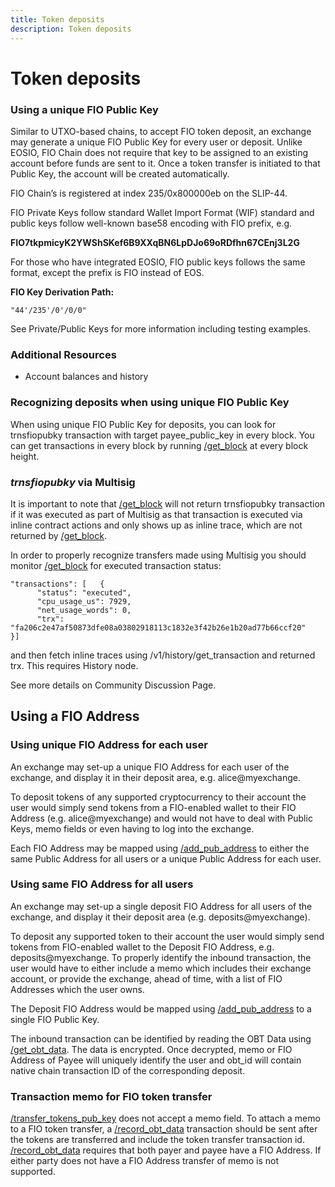 ```yaml
---
title: Token deposits
description: Token deposits
---
```


# Token deposits

### Using a unique FIO Public Key

Similar to UTXO-based chains, to accept FIO token deposit, an exchange may generate a unique FIO Public Key for every user or deposit. Unlike EOSIO, FIO Chain does not require that key to be assigned to an existing account before funds are sent to it. Once a token transfer is initiated to that Public Key, the account will be created automatically.

FIO Chain’s is registered at index 235/0x800000eb on the SLIP-44.

FIO Private Keys follow standard Wallet Import Format (WIF) standard and public keys follow well-known base58 encoding with FIO prefix, e.g.

**FIO7tkpmicyK2YWShSKef6B9XXqBN6LpDJo69oRDfhn67CEnj3L2G**

For those who have integrated EOSIO, FIO public keys follows the same format, except the prefix is FIO instead of EOS.

**FIO Key Derivation Path:**

`"44'/235'/0'/0/0"`

See Private/Public Keys for more information including testing examples.

### Additional Resources

* Account balances and history

### Recognizing deposits when using unique FIO Public Key

When using unique FIO Public Key for deposits, you can look for trnsfiopubky transaction with target payee_public_key in every block. You can get transactions in every block by running [/get_block]({{site.baseurl}}/pages/api/fio-api/#post-/get_block) at every block height.

### *trnsfiopubky* via Multisig

It is important to note that [/get_block]({{site.baseurl}}/pages/api/fio-api/#post-/get_block) will not return trnsfiopubky transaction if it was executed as part of Multisig as that transaction is executed via inline contract actions and only shows up as inline trace, which are not returned by [/get_block]({{site.baseurl}}/pages/api/fio-api/#post-/get_block).

In order to properly recognize transfers made using Multisig you should monitor [/get_block]({{site.baseurl}}/pages/api/fio-api/#post-/get_block) for executed transaction status:
```
"transactions": [   {
      "status": "executed",
      "cpu_usage_us": 7929,
      "net_usage_words": 0,
      "trx": "fa206c2e47af50873dfe08a03802918113c1832e3f42b26e1b20ad77b66ccf20"
}]
```

and then fetch inline traces using /v1/history/get_transaction and returned trx. This requires History node.

See more details on Community Discussion Page.

## Using a FIO Address

### Using unique FIO Address for each user

An exchange may set-up a unique FIO Address for each user of the exchange, and display it in their deposit area, e.g. alice@myexchange.

To deposit tokens of any supported cryptocurrency to their account the user would simply send tokens from a FIO-enabled wallet to their FIO Address (e.g. alice@myexchange) and would not have to deal with Public Keys, memo fields or even having to log into the exchange.

Each FIO Address may be mapped using [/add_pub_address]({{site.baseurl}}/pages/api/fio-api/#options-addaddress) to either the same Public Address for all users or a unique Public Address for each user.

### Using same FIO Address for all users

An exchange may set-up a single deposit FIO Address for all users of the exchange, and display it their deposit area (e.g. deposits@myexchange).

To deposit any supported token to their account the user would simply send tokens from FIO-enabled wallet to the Deposit FIO Address, e.g. deposits@myexchange. To properly identify the inbound transaction, the user would have to either include a memo which includes their exchange account, or provide the exchange, ahead of time, with a list of FIO Addresses which the user owns.

The Deposit FIO Address would be mapped using [/add_pub_address]({{site.baseurl}}/pages/api/fio-api/#options-addaddress) to a single FIO Public Key.

The inbound transaction can be identified by reading the OBT Data using [/get_obt_data]({{site.baseurl}}/pages/api/fio-api/#post-/get_obt_data). The data is encrypted. Once decrypted, memo or FIO Address of Payee will uniquely identify the user and obt_id will contain native chain transaction ID of the corresponding deposit.

### Transaction memo for FIO token transfer

[/transfer_tokens_pub_key]({{site.baseurl}}/pages/api/fio-api/#options-trnsfiopubky) does not accept a memo field. To attach a memo to a FIO token transfer, a [/record_obt_data]({{site.baseurl}}/pages/api/fio-api/#options-recordobt) transaction should be sent after the tokens are transferred and include the token transfer transaction id. [/record_obt_data]({{site.baseurl}}/pages/api/fio-api/#options-recordobt) requires that both payer and payee have a FIO Address. If either party does not have a FIO Address transfer of memo is not supported.